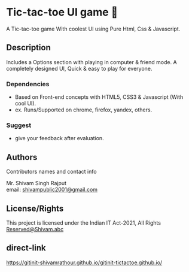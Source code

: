 # Tic-tac-toe UI game :partying_face:

A Tic-tac-toe game With coolest UI using Pure Html, Css & Javascript. 

## Description
Includes a Options section with playing in computer & friend mode. A completely designed UI, Quick & easy to play for everyone.

### Dependencies

* Based on Front-end concepts with HTML5, CSS3 & Javascript (With cool UI). 
* ex. Runs/Supported on chrome, firefox, yandex, others.

### Suggest
* give your feedback after evaluation.

## Authors

Contributors names and contact info

Mr. Shivam Singh Rajput  
email: shivampublic2001@gmail.com

## License/Rights

This project is licensed under the Indian IT Act-2021, All Rights Reserved@Shivam.abc

## direct-link
https://gitinit-shivamrathour.github.io/gitinit-tictactoe.github.io/
